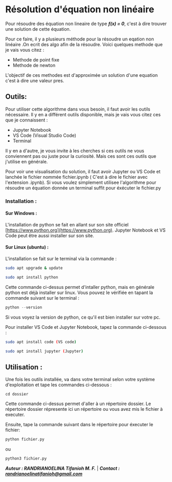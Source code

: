 # Résolution d'équation non linéaire
Pour résoudre des équation non lineaire de type ***f(x) = 0***, c'est à dire trouver une solution de cette équation. 

Pour ce faire, il y a plusieurs méthode pour la résoudre un eqation non linéaire .On ecrit des algo afin de la résoudre.
Voici quelques methode que je vais vous citez :
- Methode de point fixe
- Methode de newton

L'objectif de ces methodes est d'approximée un solution d'une equation c'est à dire une valeur pres.

## Outils:

Pour utiliser cette algorithme dans vous besoin, il faut avoir les outils nécessaire.
Il y en a différent outils disponible, mais je vais vous citez ces que je connaissent :
- Jupyter Notebook
- VS Code (Visual Studio Code)
- Terminal

Il y en a d'autre, je vous invite à les cherches si ces outils ne vous conviennent pas ou juste pour la curiosité. Mais ces sont ces outils que j'utilise en générale.

Pour voir une visualisation du solution, il faut avoir Jupyter ou VS Code et lanchée le fichier nommée fichier.ipynb ( C'est à dire le fichier avec l'extension .ipynb).
Si vous voulez simplement utilisee l'algorithme pour résoudre un équation donnée un terminal suffit pour éxécuter le fichier.py

### Installation :

#### Sur Windows :
L'installation de python se fait en allant sur son site officiel [https://www.python.org](https://www.python.org).
Jupyter Notebook et VS Code peut être aussi installer sur son site.

#### Sur Linux (ubuntu) :

L'installation se fait sur le terminal via la commande :

 ```bash 
 sudo apt upgrade & update

 sudo apt install python
 ``` 


Cette commande ci-dessus permet d'intaller python, mais en générale python est déjà installer sur linux.
Vous pouvez le vérifiée en tapant la commande suivant sur le terminal :

 ```python
 python --version
 ```

Si vous voyez la version de python, ce qu'il est bien installer sur votre pc.

Pour installer VS Code et Jupyter Notebook, tapez la commande ci-dessous :

 ```bash
 sudo apt install code (VS code)

 sudo apt install jupyter (Jupyter)
 ``` 

## Utilisation :


Une fois les outils installée, va dans votre terminal selon votre système d'exploitation et tape les commandes ci-dessous :

 `cd dossier`

Cette commande ci-dessus permet d'aller à un répertoire dossier.
Le répertoire dossier répresente ici un répertoire ou vous avez mis le fichier à executer.

Ensuite, tape la commande suivant dans le répertoire pour éxecuter le fichier:

```python
python fichier.py
```

ou

```python
python3 fichier.py
```


***Auteur : RANDRIANOELINA Tifanioh M. F.***  |  ***Contact : randrianoelinatifanioh@gmail.com***

